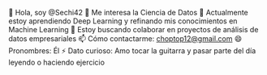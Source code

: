 👋 Hola, soy @Sechi42
👀 Me interesa la Ciencia de Datos
🌱 Actualmente estoy aprendiendo Deep Learning y refinando mis conocimientos en Machine Learning
💞️ Estoy buscando colaborar en proyectos de análisis de datos empresariales
📫 Cómo contactarme: choptop12@gmail.com
😄 Pronombres: Él
⚡ Dato curioso: Amo tocar la guitarra y pasar parte del día leyendo o haciendo ejercicio


<!---
Sechi42/Sechi42 is a ✨ special ✨ repository because its `README.md` (this file) appears on your GitHub profile.
You can click the Preview link to take a look at your changes.
--->
